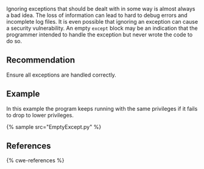 Ignoring exceptions that should be dealt with in some way is almost always a bad idea. The loss of information can lead to hard to debug errors and incomplete log files. It is even possible that ignoring an exception can cause a security vulnerability. An empty `except` block may be an indication that the programmer intended to handle the exception but never wrote the code to do so.


## Recommendation
Ensure all exceptions are handled correctly.


## Example
In this example the program keeps running with the same privileges if it fails to drop to lower privileges.

{% sample src="EmptyExcept.py" %}

## References
{% cwe-references %}
